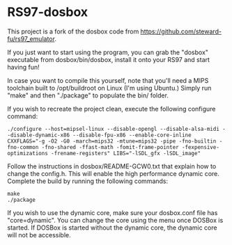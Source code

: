 # RS97-dosbox

This project is a fork of the dosbox code from https://github.com/steward-fu/rs97_emulator.

If you just want to start using the program, you can grab the "dosbox" executable from dosbox/bin/dosbox, install it onto your RS97 and start having fun!

In case you want to compile this yourself, note that you'll need a MIPS toolchain built to /opt/buildroot on Linux (I'm using Ubuntu.) Simply run "make" and then "./package" to populate the bin/ folder. 

If you wish to recreate the project clean, execute the following configure command:
```
./configure --host=mipsel-linux --disable-opengl --disable-alsa-midi --disable-dynamic-x86 --disable-fpu-x86 --enable-core-inline CXXFLAGS="-g -O2 -G0 -march=mips32 -mtune=mips32 -pipe -fno-builtin -fno-common -fno-shared -ffast-math -fomit-frame-pointer -fexpensive-optimizations -frename-registers" LIBS="-lSDL_gfx -lSDL_image" 
```
Follow the instructions in dosbox/README-GCW0.txt that explain how to change the config.h. This will enable the high performance dynamic core. Complete the build by running the following commands:

```
make
./package
```
If you wish to use the dynamic core, make sure your dosbox.conf file has "core=dynamic". You can change the core using the menu once DOSBox is started. If DOSBox is started without the dynamic core, the dynamic core will not be accessible.


